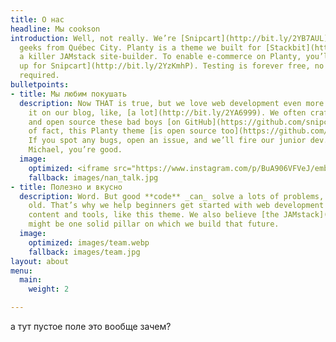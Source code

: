 ```yaml
---
title: О нас
headline: Мы cookson
introduction: Well, not really. We’re [Snipcart](http://bit.ly/2YB7AUL)—a bunch of
  geeks from Québec City. Planty is a theme we built for [Stackbit](https://www.stackbit.com/),
  a killer JAMstack site-builder. To enable e-commerce on Planty, you’ll need to [sign
  up for Snipcart](http://bit.ly/2YzKmhP). Testing is forever free, no credit card
  required.
bulletpoints:
- title: Мы любим покушать
  description: Now THAT is true, but we love web development even more. We talk about
    it on our blog, like, [a lot](http://bit.ly/2YA6999). We often craft live demos
    and open source these bad boys [on GitHub](https://github.com/snipcart). Matter
    of fact, this Planty theme [is open source too](https://github.com/snipcart/stackbit-theme-planty)!
    If you spot any bugs, open an issue, and we’ll fire our junior dev. Just kidding
    Michael, you’re good.
  image:
    optimized: <iframe src="https://www.instagram.com/p/BuA906VFVeJ/embed/captioned" width="400" height="400" frameborder="3" scrolling="yes" allowtransparency="true"></iframe>images/nan_talk.webp
    fallback: images/nan_talk.jpg
- title: Полезно и вкусно
  description: Word. But good **code** _can_ solve a lots of problems, too. New _and_
    old. That’s why we help beginners get started with web development through free
    content and tools, like this theme. We also believe [the JAMstack](https://jamstack.org/)
    might be one solid pillar on which we build that future.
  image:
    optimized: images/team.webp
    fallback: images/team.jpg
layout: about
menu:
  main:
    weight: 2

---
```

а тут пустое поле это вообще зачем?

